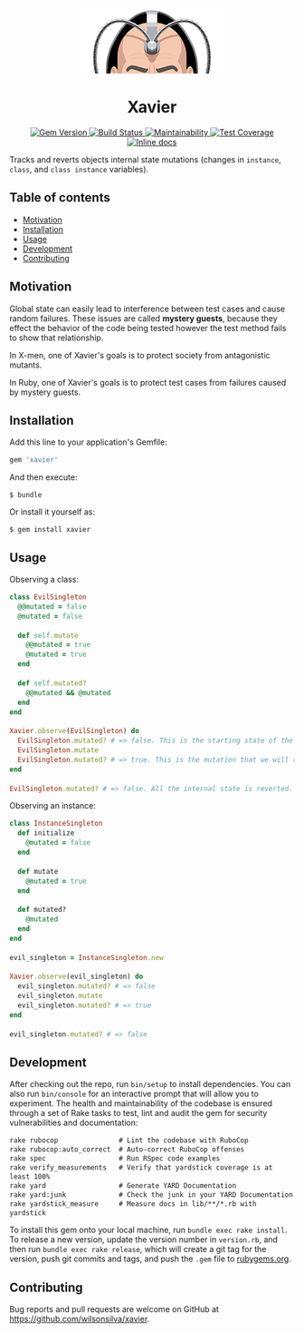 <p align="center">
  <img src="https://github.com/wilsonsilva/xavier/raw/master/logo.png">
</p>

<h1 align="center">Xavier</h1>

<p align="center">
  <a href="http://badge.fury.io/rb/xavier">
    <img src="https://badge.fury.io/rb/xavier.svg" alt="Gem Version">
  </a>
  <a href="https://travis-ci.org/wilsonsilva/xavier">
    <img src="https://travis-ci.org/wilsonsilva/xavier.svg?branch=master" alt="Build Status">
  </a>
  <a href="https://codeclimate.com/github/wilsonsilva/xavier/maintainability">
    <img src="https://api.codeclimate.com/v1/badges/7473cd7cdcf12b4bb453/maintainability" alt="Maintainability">
  </a>
  <a href="https://codeclimate.com/github/wilsonsilva/xavier/test_coverage">
    <img src="https://api.codeclimate.com/v1/badges/7473cd7cdcf12b4bb453/test_coverage" alt="Test Coverage">
  </a>
  <a href="http://inch-ci.org/github/wilsonsilva/xavier">
    <img src="http://inch-ci.org/github/wilsonsilva/xavier.svg?branch=master" alt="Inline docs">
  </a>
</p>

Tracks and reverts objects internal state mutations (changes in `instance`, `class`, and `class instance` variables).

## Table of contents

* [Motivation](#motivation)
* [Installation](#installation)
* [Usage](#usage)
* [Development](#development)
* [Contributing](#contributing)

## Motivation

Global state can easily lead to interference between test cases and cause random failures. These issues are called
__mystery guests__, because they effect the behavior of the code being tested however the test method fails to show
that relationship.

In X-men, one of Xavier's goals is to protect society from antagonistic mutants.

In Ruby, one of Xavier's goals is to protect test cases from failures caused by mystery guests.

## Installation

Add this line to your application's Gemfile:

```ruby
gem 'xavier'
```

And then execute:

    $ bundle

Or install it yourself as:

    $ gem install xavier

## Usage

Observing a class:

```ruby
class EvilSingleton
  @@mutated = false
  @mutated = false

  def self.mutate
    @@mutated = true
    @mutated = true
  end

  def self.mutated?
    @@mutated && @mutated
  end
end

Xavier.observe(EvilSingleton) do
  EvilSingleton.mutated? # => false. This is the starting state of the class.
  EvilSingleton.mutate
  EvilSingleton.mutated? # => true. This is the mutation that we will revert.
end

EvilSingleton.mutated? # => false. All the internal state is reverted.
```

Observing an instance:

```ruby
class InstanceSingleton
  def initialize
    @mutated = false
  end

  def mutate
    @mutated = true
  end

  def mutated?
    @mutated
  end
end

evil_singleton = InstanceSingleton.new

Xavier.observe(evil_singleton) do
  evil_singleton.mutated? # => false
  evil_singleton.mutate
  evil_singleton.mutated? # => true
end

evil_singleton.mutated? # => false
```

## Development

After checking out the repo, run `bin/setup` to install dependencies. You can also run `bin/console` for an interactive
prompt that will allow you to experiment. The health and maintainability of the codebase is ensured through a set of
Rake tasks to test, lint and audit the gem for security vulnerabilities and documentation:

```
rake rubocop               # Lint the codebase with RuboCop
rake rubocop:auto_correct  # Auto-correct RuboCop offenses
rake spec                  # Run RSpec code examples
rake verify_measurements   # Verify that yardstick coverage is at least 100%
rake yard                  # Generate YARD Documentation
rake yard:junk             # Check the junk in your YARD Documentation
rake yardstick_measure     # Measure docs in lib/**/*.rb with yardstick
```

To install this gem onto your local machine, run `bundle exec rake install`. To release a new version, update the
version number in `version.rb`, and then run `bundle exec rake release`, which will create a git tag for the version,
push git commits and tags, and push the `.gem` file to [rubygems.org](https://rubygems.org).

## Contributing

Bug reports and pull requests are welcome on GitHub at https://github.com/wilsonsilva/xavier.
